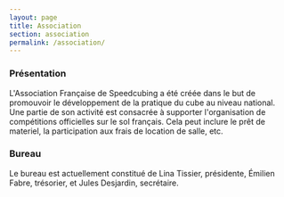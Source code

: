 ```yaml
---
layout: page
title: Association
section: association
permalink: /association/
---
```

### Présentation

L'Association Française de Speedcubing a été créée dans le but de promouvoir le développement de la pratique du cube au niveau national. Une partie de son activité est consacrée à supporter l'organisation de compétitions officielles sur le sol français. Cela peut inclure le prêt de materiel, la participation aux frais de location de salle, etc.

### Bureau

Le bureau est actuellement constitué de Lina Tissier, présidente, Émilien Fabre, trésorier, et Jules Desjardin, secrétaire.
